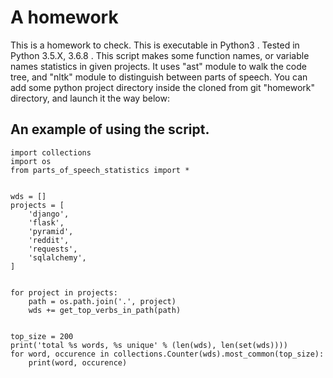 # A homework
This is a homework to check.
This is executable in Python3 .
Tested in Python 3.5.X, 3.6.8 .
This script makes some function names, or variable names statistics in given projects. It uses "ast" module to walk the code tree, and "nltk" module to distinguish between parts of speech. You can add some python project directory inside the cloned from git "homework" directory, and launch it the way below:
## An example of using the script. ##

    import collections
    import os
    from parts_of_speech_statistics import *
    
    
    wds = []
    projects = [
        'django',
        'flask',
        'pyramid',
        'reddit',
        'requests',
        'sqlalchemy',
    ]
    
    
    for project in projects:
        path = os.path.join('.', project)
        wds += get_top_verbs_in_path(path)
    
    
    top_size = 200
    print('total %s words, %s unique' % (len(wds), len(set(wds))))
    for word, occurence in collections.Counter(wds).most_common(top_size):
        print(word, occurence)

